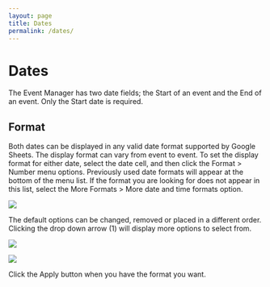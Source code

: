 ```yaml
---
layout: page
title: Dates
permalink: /dates/
---
```


# Dates
The Event Manager has two date fields; the Start of an event and the End of an event. Only the Start date is required.

## Format <br>
Both dates can be displayed in any valid date format supported by Google Sheets. The display format can vary from event to event. To set the display format for either date, select the date cell, and then click the Format > Number menu options. Previously used date formats will appear at the bottom of the menu list. If the format you are looking for does not appear in this list, select the More Formats > More date and time formats option.

![](../assets/images/more-date-and-time-formats.png)

The default options can be changed, removed or placed in a different order. Clicking the drop down arrow (1) will display more options to select from.

![](../assets/images/custom-date-and-time-formats.png)

![](../assets/images/custom-date-and-time-options.png)

Click the Apply button when you have the format you want.